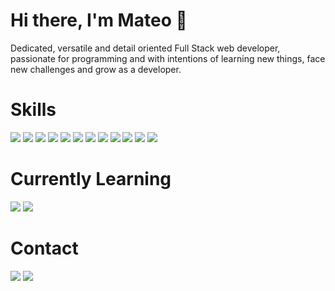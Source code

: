 # Hi there, I'm Mateo 👋

Dedicated, versatile and detail oriented Full Stack web developer, passionate for programming and with intentions of learning new things, face new challenges and grow as a developer.

# Skills
<img src="https://user-images.githubusercontent.com/88741491/147713919-cfe4c96a-d017-4062-9c3c-45bdeff4b3c4.png">
<img src="https://user-images.githubusercontent.com/88741491/147713960-c79db15e-9833-4a73-be12-a9c2b4c6988e.png">
<img src="https://user-images.githubusercontent.com/88741491/147713971-1306ad46-c056-455b-bc75-82454833fd58.png">
<img src="https://user-images.githubusercontent.com/88741491/147713977-4ad2d066-9efa-4d64-86ad-57c465f842df.png">
<img src="https://user-images.githubusercontent.com/88741491/147713985-59869349-be47-4abd-9c07-12bc24e67127.png">
<img src="https://user-images.githubusercontent.com/88741491/147714132-44a9fa54-c86e-48ff-b022-801afe969e72.png">
<img src="https://user-images.githubusercontent.com/88741491/147714139-db9831b0-6664-4777-bb77-adceb50ee9e6.png">
<img src="https://user-images.githubusercontent.com/88741491/147714144-a8351ca7-974f-4870-9297-dd7ba91689c4.png">
<img src="https://user-images.githubusercontent.com/88741491/147714149-049a991b-aef6-4049-b794-e5a8d957ed9e.png">
<img src="https://user-images.githubusercontent.com/88741491/147714154-a654ff2f-dc0f-4843-8b49-8c96ed1057ee.png">
<img src="https://user-images.githubusercontent.com/88741491/147714177-8b840c86-dca3-4ce9-a86e-cc8c1764f701.png">
<img src="https://user-images.githubusercontent.com/88741491/147714188-8c26cb92-8701-45fb-b02c-2ccb7f6fcb1b.png">

# Currently Learning
<img src="https://user-images.githubusercontent.com/88741491/147714481-3acf201e-af5b-4cf3-aa99-2dd6c23bae6f.png">
<img src="https://user-images.githubusercontent.com/88741491/147714484-9cac2680-5c9b-4a6e-bc32-92be8c7d1a70.png">

# Contact
<a href="mailto:aguilarmateo.1604@gmail.com"><img src="https://user-images.githubusercontent.com/88741491/147714574-e0d32906-2de1-42e9-9c31-50054ee4106c.png"></a>
<a href="https://www.linkedin.com/in/mateo-aguilar-058b791a8/" target="_blank"><img src="https://user-images.githubusercontent.com/88741491/147714579-cb20d400-ddb6-4ef9-bc96-4cb8bf5ecb21.png"></a>
